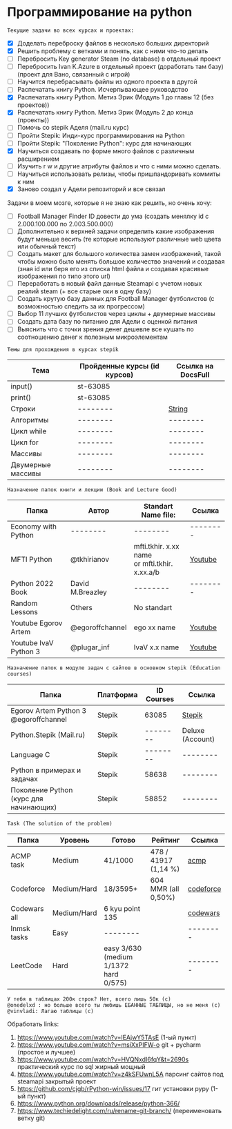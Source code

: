 # Программирование на python
```
Текущие задачи во всех курсах и проектах:
```
- [x] Доделать переброску файлов в несколько больших директорий
- [x] Решить проблему с ветками и понять, как с ними что-то делать
- [ ] Перебросить Key generator Steam (no database) в отдельный проект
- [ ] Перебросить Ivan K.Azure в отдельный проект (доработать там базу) (проект для Вано, связанный с игрой)
- [ ] Научится перебрасывать файлы из одного проекта в другой
- [ ] Распечатать книгу Python. Исчерпывающее руководство 
- [x] Распечатать книгу Python. Метиз Эрик (Модуль 1 до главы 12 (без проектов))
- [x] Распечатать книгу Python. Метиз Эрик (Модуль 2 до конца (проекты))
- [ ] Помочь со stepik Аделя (mail.ru курс)
- [ ] Пройти Stepik: Инди-курс программирования на Python
- [ ] Пройти Stepik: "Поколение Python": курс для начинающих
- [x] Научиться создавать по форме много файлов с различным расширением
- [ ] Изучить r w и другие атрибуты файлов и что с ними можно сделать.
- [ ] Научиться использовать релизы, чтобы пришпандоривать коммиты к ним
- [x] Заново создал у Адели репозиторий и все связал

Задачи в моем мозге, которые я не знаю как решить, но очень хочу:

- [ ] Football Manager Finder ID довести до ума (создать менялку id c 2.000.100.000 по 2.003.500.000)
- [ ] Дополнительно к верхней задачи определить какие изображения будут меньше весить (те которые используют различные web цвета или обычный текст)
- [ ] Создать макет для большого количества замен изображений, такой чтобы можно было менять большое количество значений и создавая (зная id или беря его из списка html файла и создавая красивые изображения по типо этого url)  
- [ ] Переработать в новый файл данные Steamapi с учетом новых реалий steam (+ все старые оки в одну базу)
- [ ] Создать крутую базу данных для Football Manager футболистов (с возможностью следить за их прогрессом)
- [ ] Выбор 11 лучших футболистов через циклы + двумерные массивы
- [ ] Создать дата базу по питанию для Адели с оценкой питания 
- [ ] Выяснить что с точки зрения денег дешевле все кушать по соотношению денег к полезным микроэлементам 
```
Темы для прохождения в курсах stepik 
```
| Тема              | Пройденные курсы (id курсов) | Ссылка на DocsFull                                                           |
|-------------------|------------------------------|------------------------------------------------------------------------------|
| input()           | st-63085                     |                                                                              |
| print()           | st-63085                     |                                                                              |
| Строки            | --------                     | [String](https://github.com/Vinvladi/python3/tree/main/DocsFull/docs/string) |
| Алгоритмы         | --------                     | --------                                                                     |
| Цикл while        | --------                     | --------                                                                     | --                 |
| Цикл for          | --------                     | --------                                                                     | --                 |
| Массивы           | --------                     | --------                                                                     | --                 |
| Двумерные массивы | --------                     | --------                                                                     | --                 |
```
Назначение папок книги и лекции (Book and Lecture Good)
```
| Папка                   | Автор            | Standart Name file:                               | Ссылка                                                                                                                          |
|-------------------------|------------------|---------------------------------------------------|---------------------------------------------------------------------------------------------------------------------------------|
| Economy with Python     | --------         | --------                                          | --------                                                                                                                        |
| MFTI Python             | @tkhirianov      | mfti.tkhir. x.xx name<br/>or mfti.tkhir. x.xx.a/b | [Youtube](https://www.youtube.com/c/%D0%A2%D0%B8%D0%BC%D0%BE%D1%84%D0%B5%D0%B9%D0%A5%D0%B8%D1%80%D1%8C%D1%8F%D0%BD%D0%BE%D0%B2) |
| Python 2022 Book        | David M.Breazley | --------                                          | --------                                                                                                                        |
| Random Lessons          | Others           | No standart                                       |                                                                                                                                 |
| Youtube Egorov Artem    | @egoroffchannel  | ego xx name                                       | [Youtube](https://www.youtube.com/c/egoroffchannel)                                                                             |
| Youtube IvaV Python 3   | @plugar_inf  | IvaV x.x name                                     | [Youtube](https://www.youtube.com/c/egoroffchannel)                                                                             |

 
```
Назначение папок в модуле задач с сайтов в основном stepik (Education courses)
```

| Папка                                 | Платформа | ID Courses | Ссылка                                             |
|---------------------------------------|----------|------------|----------------------------------------------------|
| Egorov Artem Python 3 @egoroffchannel | Stepik | 63085   | [Stepik](https://stepik.org/course/63085/syllabus) |
| Python.Stepik (Mail.ru)               | Stepik   | --------   | Deluxe (Account)                                   |
| Language C                            | Stepik   | --------   | --------                                           |
| Python в примерах и задачах           | Stepik   | 58638      | --------                                           |
| Поколение Python (курс для начинающих) | Stepik   | 58852      | --------                                           |

```
Task (The solution of the problem)
```
| Папка        | Уровень      | Готово                                | Рейтинг              | Ссылка                                         |
|--------------|--------------|---------------------------------------|----------------------|------------------------------------------------|
| ACMP task    | Medium       | 41/1000                               | 478 / 41917 (1,14 %) | [acmp](https://acmp.ru/)                       |
| Codeforce    | Medium/Hard  | 18/3595+                              | 604 MMR (all 0,50%)  | [codeforce](https://codeforces.com/)           |
| Codewars all | Medium/Hard  | 6 kyu point 135                       |                      | [codewars](https://www.codewars.com/dashboard) |
| Inmsk tasks  | Easy         | --------                              |                      | --------                                       |
| LeetCode     | Hard         | easy 3/630 (medium 1/1372 hard 0/575) |                      | --------                                       |

```
У тебя в таблицах 200к строк? Нет, всего лишь 50к (с)
@onedelxd : но больше всего ты любишь ЕБАННЫЕ ТАБЛИЦЫ, но не меня (c)
@vinvladi: Лагаю таблицы (c)
```

Обработать links:
1) https://www.youtube.com/watch?v=lEAjwY5TAsE (1-ый пункт)
2) https://www.youtube.com/watch?v=msiXxPIFW-o git + pycharm (простое и лучшее)
3) https://www.youtube.com/watch?v=HVQNxdI6fqY&t=2690s практический курс по sql жирный мощный
4) https://www.youtube.com/watch?v=z4kSFUwnL5A парсинг сайтов под steamapi закрытый проект
5) https://github.com/cjgb/rPython-win/issues/17 гит установки pypy (1-ый пункт)
6) https://www.python.org/downloads/release/python-366/ 
7) https://www.techiedelight.com/ru/rename-git-branch/ (переименовать ветку git)
